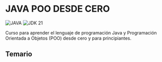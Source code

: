 # JAVA POO DESDE CERO

![JAVA](https://img.shields.io/badge/JAVA-FF6B35?style=flat-square)
![JDK 21](https://img.shields.io/badge/JDK-2D2D2D?style=flat-square)

Curso para aprender el lenguaje de programación Java y Programación Orientada a Objetos (POO) desde cero y para principiantes.

## Temario
